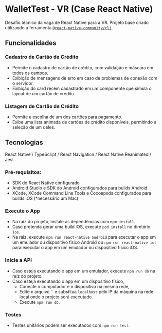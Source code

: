 # WalletTest - VR (Case React Native)

Desafio técnico da vaga de React Native para a VR. Projeto base criado utilizando a ferramenta [`@react-native-community/cli`](https://github.com/react-native-community/cli).

## Funcionalidades

### Cadastro de Cartão de Crédito
- Permite o cadastro de cartão de crédito, com validação e máscara em todos os campos.
- Exibição de mensagens de erro em caso de problemas de conexão com o servidor.
- Exibição do card recém cadastrado em um componente que simula o layout de um cartão de crédito.

### Listagem de Cartão de Crédito
- Permite a escolha de um dos cartões para pagamento.
- Exibe uma lista animada de cartões de crédito disponíveis, permitindo a seleção de um deles.

## Tecnologias

React Native / TypeScript / React Navigation / React Native Reanimated / Jest

### Pré-requisitos:

- SDK do React Native configurado
- Android Studio e SDK do Android configurados para builds Android
- XCode, XCode Command Line Tools e Cocoapods configurados para builds iOS (*necessário um Mac)

### Execute o App

- Na raíz do projeto, instale as dependências com `npm install`.
- Caso pretenda gerar uma build iOS, execute `pod install` no diretório `ios`.
- Na raiz, execute `npm run react-native android` para executar o app em um emulador ou dispositivo físico Android ou `npm run react-native ios` para executar o app em um emulador ou dispositivo físico iOS.

### Inicie a API

- Caso esteja executando o app em um emulador, execute `npm run db` na raíz do projeto.
- Caso esteja executando o app em um dispositivo físico,
  - Conecte o computador e o dispositivo na mesma rede,
  - Edite o arquivo `` e substitua `localhost` pelo IP da máquina na rede local onde o projeto será executado.
  - Execute `npm run db`.


### Testes
- Testes unitários podem ser executados com `npm run test`.
